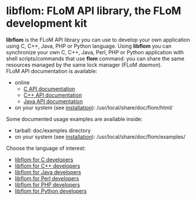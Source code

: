 # libflom: FLoM API library, the FLoM development kit

**libflom** is the FLoM API library you can use to develop your own application using C, C++, Java, PHP or Python language. Using **libflom** you can synchronize your own C, C++, Java, Perl, PHP or Python application with shell scripts/commands that use **flom** command: you can share the same resources managed by the same lock manager (FLoM *daemon*).   
FLoM API documentation is available:
 
* online
    * [C API documentation](http://flom.sourceforge.net/html/C/)
    * [C++ API documentation](http://flom.sourceforge.net/html/C++/)
    * [Java API documentation](http://flom.sourceforge.net/html/java/)
* on your system (see [installation](../Installation.md)): /usr/local/share/doc/flom/html/

Some documented usage examples are available inside:

* tarball: doc/examples directory
* on your system (see [installation](../Installation.md)): /usr/local/share/doc/flom/examples/

Choose the language of interest:

* [libflom for C developers](libflom_for_C_developers.md)
* [libflom for C++ developers](libflom_for_CXX_developers.md)
* [libflom for Java developers](libflom_for_Java_developers.md)
* [libflom for Perl developers](libflom_Perl.md)
* [libflom for PHP developers](libflom_PHP.md)
* [libflom for Python developers](libflom_Python.md)

